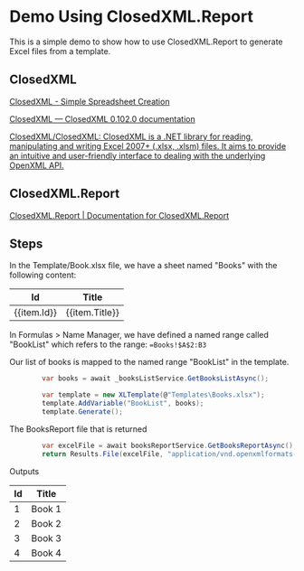 # Demo Using ClosedXML.Report

This is a simple demo to show how to use ClosedXML.Report to generate Excel files from a template.

## ClosedXML

[ClosedXML - Simple Spreadsheet Creation](https://closedxml.io/)

[ClosedXML — ClosedXML 0.102.0 documentation](https://docs.closedxml.io/en/latest/)

[ClosedXML/ClosedXML: ClosedXML is a .NET library for reading, manipulating and writing Excel 2007+ (.xlsx, .xlsm) files. It aims to provide an intuitive and user-friendly interface to dealing with the underlying OpenXML API.](https://github.com/ClosedXML/ClosedXML)

## ClosedXML.Report

[ClosedXML.Report | Documentation for ClosedXML.Report](https://closedxml.io/ClosedXML.Report/)

## Steps

In the Template/Book.xlsx file, we have a sheet named "Books" with the following content:

| Id          | Title          |
|-------------|----------------|
| {{item.Id}} | {{item.Title}} |

In Formulas > Name Manager, we have defined a named range called "BookList" which refers to the range: `=Books!$A$2:B3`

Our list of books is mapped to the named range "BookList" in the template.

```csharp
        var books = await _booksListService.GetBooksListAsync();

        var template = new XLTemplate(@"Templates\Books.xlsx");
        template.AddVariable("BookList", books);
        template.Generate();
```

The BooksReport file that is returned

```csharp
        var excelFile = await booksReportService.GetBooksReportAsync();
        return Results.File(excelFile, "application/vnd.openxmlformats-officedocument.spreadsheetml.sheet", "BooksReport.xlsx");
```

Outputs

| Id | Title  |
|----|--------|
| 1  | Book 1 |
| 2  | Book 2 |
| 3  | Book 3 |
| 4  | Book 4 |
